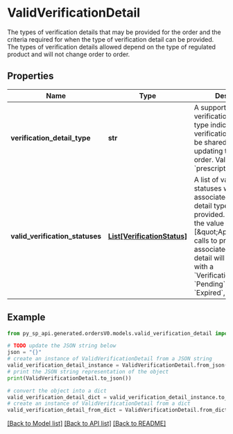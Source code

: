 # ValidVerificationDetail

The types of verification details that may be provided for the order and the criteria required for when the type of verification detail can be provided. The types of verification details allowed depend on the type of regulated product and will not change order to order.

## Properties

Name | Type | Description | Notes
------------ | ------------- | ------------- | -------------
**verification_detail_type** | **str** | A supported type of verification detail. The type indicates which verification detail could be shared while updating the regulated order. Valid value: &#x60;prescriptionDetail&#x60;. | 
**valid_verification_statuses** | [**List[VerificationStatus]**](VerificationStatus.md) | A list of valid verification statuses where the associated verification detail type may be provided. For example, if the value of this field is [\&quot;Approved\&quot;], calls to provide the associated verification detail will fail for orders with a &#x60;VerificationStatus&#x60; of &#x60;Pending&#x60;, &#x60;Rejected&#x60;, &#x60;Expired&#x60;, or &#x60;Cancelled&#x60;. | 

## Example

```python
from py_sp_api.generated.ordersV0.models.valid_verification_detail import ValidVerificationDetail

# TODO update the JSON string below
json = "{}"
# create an instance of ValidVerificationDetail from a JSON string
valid_verification_detail_instance = ValidVerificationDetail.from_json(json)
# print the JSON string representation of the object
print(ValidVerificationDetail.to_json())

# convert the object into a dict
valid_verification_detail_dict = valid_verification_detail_instance.to_dict()
# create an instance of ValidVerificationDetail from a dict
valid_verification_detail_from_dict = ValidVerificationDetail.from_dict(valid_verification_detail_dict)
```
[[Back to Model list]](../README.md#documentation-for-models) [[Back to API list]](../README.md#documentation-for-api-endpoints) [[Back to README]](../README.md)


